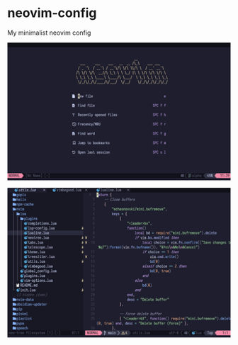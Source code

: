 # neovim-config
My minimalist neovim config

![Homepage](images/Home.png)

![Editing](images/Editor.png)
